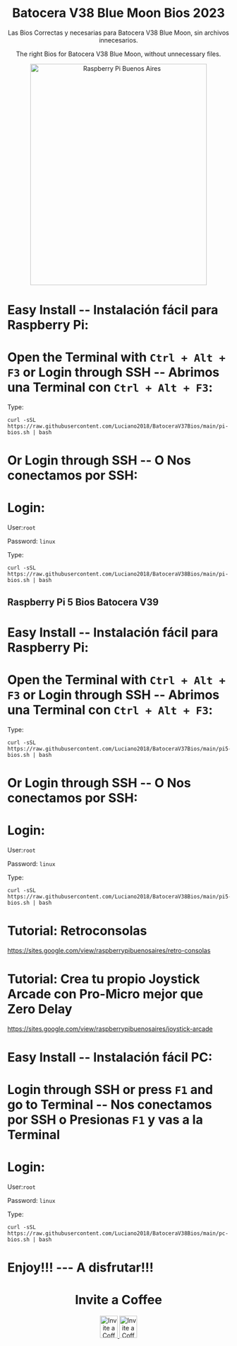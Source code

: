 <h1 align="center"> Batocera V38 Blue Moon Bios 2023</h1>
<p align="center">
Las Bios Correctas y necesarias para Batocera V38 Blue Moon, sin archivos innecesarios.
</p>
<p align="center">
The right Bios for Batocera V38 Blue Moon, without unnecessary files.
</p>
<p align="center">
<img src="https://raw.githubusercontent.com/Luciano2018/RetroPieBios/master/logov3.png" alt="Raspberry Pi Buenos Aires" width="400" height="500">
</p>


# Easy Install -- Instalación fácil para Raspberry Pi:

# Open the Terminal with `Ctrl + Alt + F3` or Login through SSH -- Abrimos una Terminal con `Ctrl + Alt + F3`:

Type:

```
curl -sSL https://raw.githubusercontent.com/Luciano2018/BatoceraV37Bios/main/pi-bios.sh | bash
```

# Or Login through SSH -- O Nos conectamos por SSH:

# Login:

User:`root`

Password: `linux`

Type:

```
curl -sSL https://raw.githubusercontent.com/Luciano2018/BatoceraV38Bios/main/pi-bios.sh | bash
```
## Raspberry Pi 5 Bios Batocera V39
# Easy Install -- Instalación fácil para Raspberry Pi:

# Open the Terminal with `Ctrl + Alt + F3` or Login through SSH -- Abrimos una Terminal con `Ctrl + Alt + F3`:

Type:

```
curl -sSL https://raw.githubusercontent.com/Luciano2018/BatoceraV37Bios/main/pi5-bios.sh | bash
```

# Or Login through SSH -- O Nos conectamos por SSH:

# Login:

User:`root`

Password: `linux`

Type:

```
curl -sSL https://raw.githubusercontent.com/Luciano2018/BatoceraV38Bios/main/pi5-bios.sh | bash
```


# Tutorial: Retroconsolas
https://sites.google.com/view/raspberrypibuenosaires/retro-consolas

# Tutorial: Crea tu propio Joystick Arcade con Pro-Micro mejor que Zero Delay
https://sites.google.com/view/raspberrypibuenosaires/joystick-arcade

# Easy Install -- Instalación fácil PC:

# Login through SSH or press `F1` and go to Terminal -- Nos conectamos por SSH o Presionas `F1` y vas a la Terminal

# Login:

User:`root`

Password: `linux`

Type:

```
curl -sSL https://raw.githubusercontent.com/Luciano2018/BatoceraV38Bios/main/pc-bios.sh | bash
```
# Enjoy!!! --- A disfrutar!!!

<h1 align="center"> Invite a Coffee</h1>
<p align="center">
<a href="https://www.paypal.com/paypalme/RaspberryPiBsAs">
<img src="https://raw.githubusercontent.com/Luciano2018/MiPiTV/master/Paypal_2014_logo.png" alt="Invite a Coffee" width="40" height="50">
</a>
<a href="https://link.mercadopago.com.ar/raspberrypibsas">
<img src="https://raw.githubusercontent.com/Luciano2018/MiPiTV/master/MercadoPago.png" alt="Invite a Coffee" width="40" height="50">
</a>
</p>
